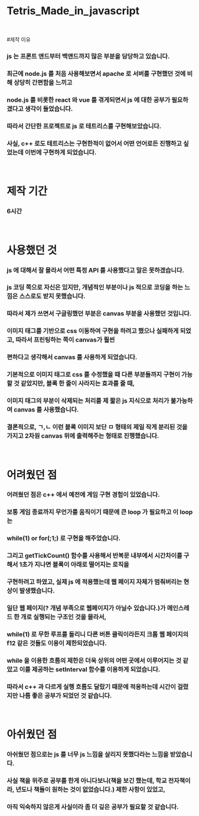 # Tetris_Made_in_javascript

</br>

#제작 이유

### js 는 프론트 앤드부터 백앤드까지 많은 부분을 담당하고 있습니다.
### 최근에 node.js 를 처음 사용해보면서 apache 로 서버를 구현했던 것에 비해 상당히 간편함을 느끼고 
### node.js 를 비롯한 react 와 vue 를 겪게되면서 js 에 대한 공부가 필요하겠다고 생각이 들었습니다.

### 따라서 간단한 프로젝트로 js 로 테트리스를 구현해보았습니다.
### 사실, c++ 로도 테트리스는 구현한적이 없어서 어떤 언어로든 진행하고 싶었는데 이번에 구현하게 되었습니다.

</br>

# 제작 기간

### 6시간

</br>

# 사용했던 것

### js 에 대해서 잘 몰라서 어떤 특정 API 를 사용했다고 말은 못하겠습니다.
### js 코딩 쪽으로 자신은 있지만, 개념적인 부분이나 js 적으로 코딩을 하는 느낌은 스스로도 받지 못했습니다.
### 따라서 제가 쓰면서 구글링했던 부분은 canvas 부분을 사용했던 것입니다.
### 이미지 태그를 기반으로 css 이동하여 구현을 하려고 했으나 실패하게 되었고, 따라서 프린팅하는 쪽이 canvas가 훨씬
### 편하다고 생각해서 canvas 를 사용하게 되었습니다.

### 기본적으로 이미지 태그로 css 를 수정했을 때 다른 부분들까지 구현이 가능할 것 같았지만, 블록 한 줄이 사라지는 효과를 줄 때,
### 이미지 태그의 부분이 삭제되는 처리를 제 짧은 js 지식으로 처리가 불가능하여 canvas 를 사용했습니다.

### 결론적으로, ㄱ,ㄴ 이런 블록 이미지 보단 ㅁ 형태의 제일 작게 분리된 것을 가지고 2차원 canvas 위에 출력해주는 형태로 진행했습니다.

</br>

# 어려웠던 점

### 어려웠던 점은 c++ 에서 예전에 게임 구현 경험이 있었습니다.
### 보통 게임 종료까지 무언가를 움직이기 때문에 큰 loop 가 필요하고 이 loop 는
### while(1) or for(;1;) 로 구현을 해주었습니다.

### 그리고 getTickCount() 함수를 사용해서 반복문 내부에서 시간차이를 구해서 1초가 지나면 블록이 아래로 떨어지는 로직을 
### 구현하려고 하였고, 실제 js 에 적용했는데 웹 페이지 자체가 멈춰버리는 현상이 발생했습니다.

### 일단 웹 페이지(? 개념 부족으로 웹페이지가 아닐수 있습니다.)가 메인스레드 한 개로 실행되는 구조인 것을 몰라서,
### while(1) 로 무한 루프를 돌리니 다른 버튼 클릭이라든지 크롬 웹 페이지의 f12 같은 것들도 이용이 제한되었습니다.
### while 을 이용한 흐름의 제한은 더욱 상위의 어떤 곳에서 이루어지는 것 같았고 이를 제공하는 setInterval 함수를 이용하게 되었습니다.

### 따라서 c++ 과 다르게 실행 흐름도 달랐기 때문에 적응하는데 시간이 걸렸지만 나름 좋은 공부가 되었던 것 같습니다.

</br>

# 아쉬웠던 점

### 아쉬웠던 점으로는 js 를 너무 js 느낌을 살리지 못했다라는 느낌을 받았습니다.
### 사실 책을 위주로 공부를 한게 아니다보니(책을 보긴 했는데, 학교 전자책이라, 년도나 책들이 원하는 것이 없었습니다.) 제한 사항이 있었고,
### 아직 익숙하지 않은게 사실이라 좀 더 깊은 공부가 필요할 것 같습니다.






